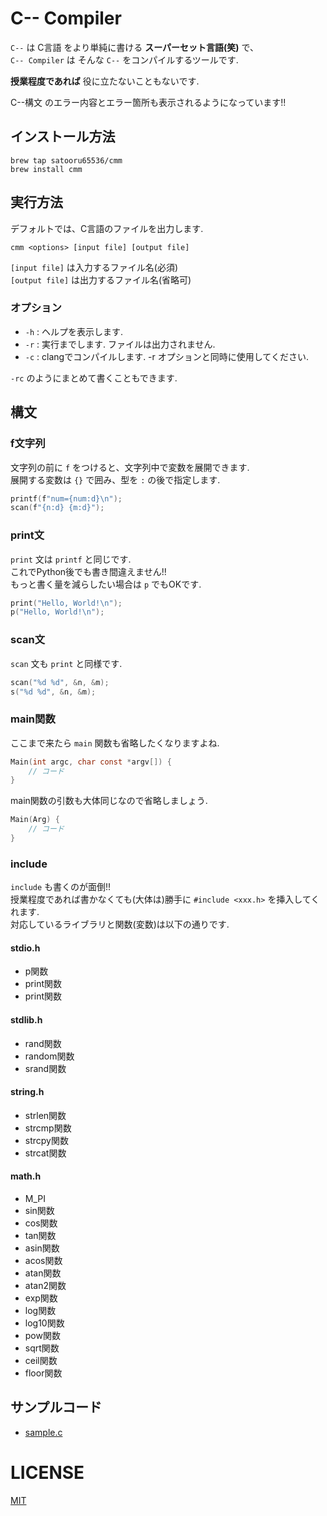 # C-- Compiler
`C--` は C言語 をより単純に書ける **スーパーセット言語(笑)** で、  
`C-- Compiler` は そんな `C--` をコンパイルするツールです.

**授業程度であれば** 役に立たないこともないです.

C--構文 のエラー内容とエラー箇所も表示されるようになっています!!

## インストール方法
```shell
brew tap satooru65536/cmm
brew install cmm
```

## 実行方法
デフォルトでは、C言語のファイルを出力します.
```shell
cmm <options> [input file] [output file]
```
`[input file]` は入力するファイル名(必須)  
`[output file]` は出力するファイル名(省略可)

### オプション
- `-h` : ヘルプを表示します.
- `-r` : 実行までします. ファイルは出力されません.
- `-c` : clangでコンパイルします. -r オプションと同時に使用してください.

`-rc` のようにまとめて書くこともできます.

## 構文
### f文字列
文字列の前に `f` をつけると、文字列中で変数を展開できます.  
展開する変数は `{}` で囲み、型を `:` の後で指定します.
```c
printf(f"num={num:d}\n");
scan(f"{n:d} {m:d}");
```

### print文
`print` 文は `printf` と同じです.  
これでPython後でも書き間違えません!!  
もっと書く量を減らしたい場合は `p` でもOKです.
```c
print("Hello, World!\n");
p("Hello, World!\n");
```

### scan文
`scan` 文も `print` と同様です.
```c
scan("%d %d", &n, &m);
s("%d %d", &n, &m);
```

### main関数
ここまで来たら `main` 関数も省略したくなりますよね.
```c
Main(int argc, char const *argv[]) {
    // コード
}
```

main関数の引数も大体同じなので省略しましょう.
```c
Main(Arg) {
    // コード
}
```

### include
`include` も書くのが面倒!!  
授業程度であれば書かなくても(大体は)勝手に `#include <xxx.h>` を挿入してくれます.  
対応しているライブラリと関数(変数)は以下の通りです.

#### stdio.h
- p関数
- print関数
- print関数

#### stdlib.h
- rand関数
- random関数
- srand関数

#### string.h
- strlen関数
- strcmp関数
- strcpy関数
- strcat関数

#### math.h
- M_PI
- sin関数
- cos関数
- tan関数
- asin関数
- acos関数
- atan関数
- atan2関数
- exp関数
- log関数
- log10関数
- pow関数
- sqrt関数
- ceil関数
- floor関数

## サンプルコード
- [sample.c](sample.c)

# LICENSE
[MIT](./LICENSE)
